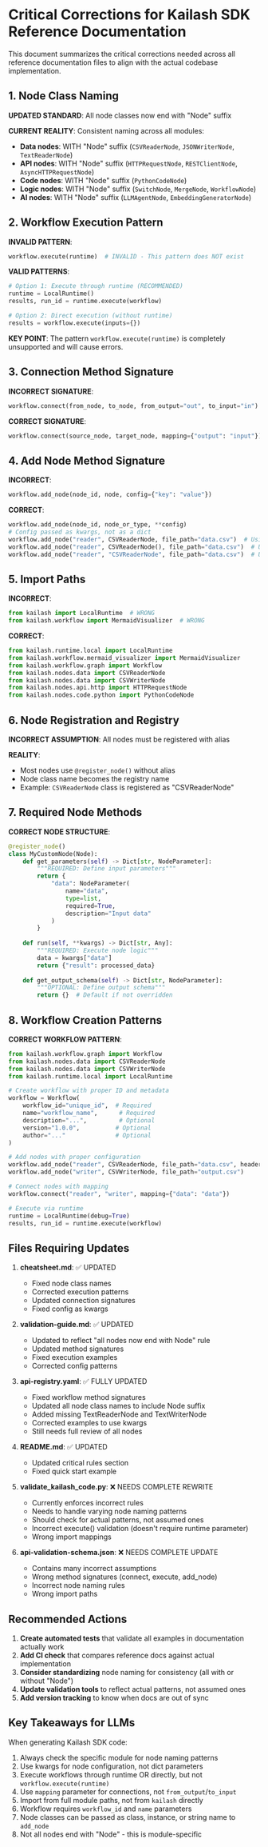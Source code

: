 # Critical Corrections for Kailash SDK Reference Documentation

This document summarizes the critical corrections needed across all reference documentation files to align with the actual codebase implementation.

## 1. Node Class Naming

**UPDATED STANDARD**: All node classes now end with "Node" suffix

**CURRENT REALITY**: Consistent naming across all modules:
- **Data nodes**: WITH "Node" suffix (`CSVReaderNode`, `JSONWriterNode`, `TextReaderNode`)
- **API nodes**: WITH "Node" suffix (`HTTPRequestNode`, `RESTClientNode`, `AsyncHTTPRequestNode`)
- **Code nodes**: WITH "Node" suffix (`PythonCodeNode`)
- **Logic nodes**: WITH "Node" suffix (`SwitchNode`, `MergeNode`, `WorkflowNode`)
- **AI nodes**: WITH "Node" suffix (`LLMAgentNode`, `EmbeddingGeneratorNode`)

## 2. Workflow Execution Pattern

**INVALID PATTERN**:
```python
workflow.execute(runtime)  # INVALID - This pattern does NOT exist
```

**VALID PATTERNS**:
```python
# Option 1: Execute through runtime (RECOMMENDED)
runtime = LocalRuntime()
results, run_id = runtime.execute(workflow)

# Option 2: Direct execution (without runtime)
results = workflow.execute(inputs={})
```

**KEY POINT**: The pattern `workflow.execute(runtime)` is completely unsupported and will cause errors.

## 3. Connection Method Signature

**INCORRECT SIGNATURE**:
```python
workflow.connect(from_node, to_node, from_output="out", to_input="in")
```

**CORRECT SIGNATURE**:
```python
workflow.connect(source_node, target_node, mapping={"output": "input"})
```

## 4. Add Node Method Signature

**INCORRECT**:
```python
workflow.add_node(node_id, node, config={"key": "value"})
```

**CORRECT**:
```python
workflow.add_node(node_id, node_or_type, **config)
# Config passed as kwargs, not as a dict
workflow.add_node("reader", CSVReaderNode, file_path="data.csv")  # Using class
workflow.add_node("reader", CSVReaderNode(), file_path="data.csv")  # Using instance
workflow.add_node("reader", "CSVReaderNode", file_path="data.csv")  # Using string name
```

## 5. Import Paths

**INCORRECT**:
```python
from kailash import LocalRuntime  # WRONG
from kailash.workflow import MermaidVisualizer  # WRONG
```

**CORRECT**:
```python
from kailash.runtime.local import LocalRuntime
from kailash.workflow.mermaid_visualizer import MermaidVisualizer
from kailash.workflow.graph import Workflow
from kailash.nodes.data import CSVReaderNode
from kailash.nodes.data import CSVWriterNode
from kailash.nodes.api.http import HTTPRequestNode
from kailash.nodes.code.python import PythonCodeNode
```

## 6. Node Registration and Registry

**INCORRECT ASSUMPTION**: All nodes must be registered with alias

**REALITY**: 
- Most nodes use `@register_node()` without alias
- Node class name becomes the registry name
- Example: `CSVReaderNode` class is registered as "CSVReaderNode"

## 7. Required Node Methods

**CORRECT NODE STRUCTURE**:
```python
@register_node()
class MyCustomNode(Node):
    def get_parameters(self) -> Dict[str, NodeParameter]:
        """REQUIRED: Define input parameters"""
        return {
            "data": NodeParameter(
                name="data",
                type=list,
                required=True,
                description="Input data"
            )
        }
    
    def run(self, **kwargs) -> Dict[str, Any]:
        """REQUIRED: Execute node logic"""
        data = kwargs["data"]
        return {"result": processed_data}
    
    def get_output_schema(self) -> Dict[str, NodeParameter]:
        """OPTIONAL: Define output schema"""
        return {}  # Default if not overridden
```

## 8. Workflow Creation Patterns

**CORRECT WORKFLOW PATTERN**:
```python
from kailash.workflow.graph import Workflow
from kailash.nodes.data import CSVReaderNode
from kailash.nodes.data import CSVWriterNode
from kailash.runtime.local import LocalRuntime

# Create workflow with proper ID and metadata
workflow = Workflow(
    workflow_id="unique_id",  # Required
    name="workflow_name",      # Required
    description="...",         # Optional
    version="1.0.0",          # Optional
    author="..."              # Optional
)

# Add nodes with proper configuration
workflow.add_node("reader", CSVReaderNode, file_path="data.csv", headers=True)
workflow.add_node("writer", CSVWriterNode, file_path="output.csv")

# Connect nodes with mapping
workflow.connect("reader", "writer", mapping={"data": "data"})

# Execute via runtime
runtime = LocalRuntime(debug=True)
results, run_id = runtime.execute(workflow)
```

## Files Requiring Updates

1. **cheatsheet.md**: ✅ UPDATED
   - Fixed node class names
   - Corrected execution patterns
   - Updated connection signatures
   - Fixed config as kwargs

2. **validation-guide.md**: ✅ UPDATED
   - Updated to reflect "all nodes now end with Node" rule
   - Updated method signatures
   - Fixed execution examples
   - Corrected config patterns

3. **api-registry.yaml**: ✅ FULLY UPDATED
   - Fixed workflow method signatures
   - Updated all node class names to include Node suffix
   - Added missing TextReaderNode and TextWriterNode
   - Corrected examples to use kwargs
   - Still needs full review of all nodes

4. **README.md**: ✅ UPDATED
   - Updated critical rules section
   - Fixed quick start example

5. **validate_kailash_code.py**: ❌ NEEDS COMPLETE REWRITE
   - Currently enforces incorrect rules
   - Needs to handle varying node naming patterns
   - Should check for actual patterns, not assumed ones
   - Incorrect execute() validation (doesn't require runtime parameter)
   - Wrong import mappings

6. **api-validation-schema.json**: ❌ NEEDS COMPLETE UPDATE
   - Contains many incorrect assumptions
   - Wrong method signatures (connect, execute, add_node)
   - Incorrect node naming rules
   - Wrong import paths

## Recommended Actions

1. **Create automated tests** that validate all examples in documentation actually work
2. **Add CI check** that compares reference docs against actual implementation
3. **Consider standardizing** node naming for consistency (all with or without "Node")
4. **Update validation tools** to reflect actual patterns, not assumed ones
5. **Add version tracking** to know when docs are out of sync

## Key Takeaways for LLMs

When generating Kailash SDK code:
1. Always check the specific module for node naming patterns
2. Use kwargs for node configuration, not dict parameters
3. Execute workflows through runtime OR directly, but not `workflow.execute(runtime)`
4. Use `mapping` parameter for connections, not `from_output`/`to_input`
5. Import from full module paths, not from `kailash` directly
6. Workflow requires `workflow_id` and `name` parameters
7. Node classes can be passed as class, instance, or string name to `add_node`
8. Not all nodes end with "Node" - this is module-specific